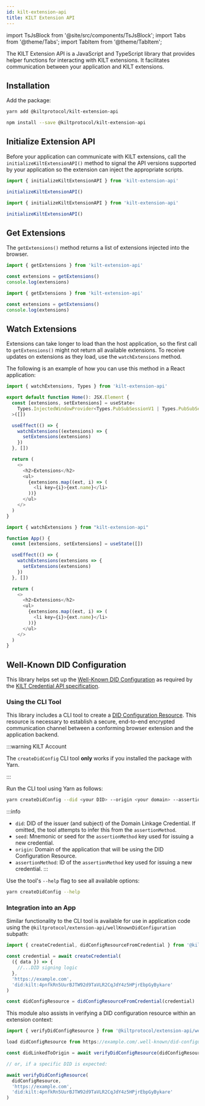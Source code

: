 ```yaml
---
id: kilt-extension-api
title: KILT Extension API
---
```


import TsJsBlock from '@site/src/components/TsJsBlock';
import Tabs from '@theme/Tabs';
import TabItem from '@theme/TabItem';

The KILT Extension API is a JavaScript and TypeScript library that provides helper functions for interacting with KILT extensions.
It facilitates communication between your application and KILT extensions.

<!-- TODO: Possible to test code as it's browser-based? -->

## Installation

Add the package:

<Tabs groupId="ts-js-choice">
  <TabItem value='ts' label='Typescript' default>

  ```bash
  yarn add @kiltprotocol/kilt-extension-api
  ```

  </TabItem>
  <TabItem value='js' label='Javascript'>

  ```bash
  npm install --save @kiltprotocol/kilt-extension-api
  ```

  </TabItem>
</Tabs>

## Initialize Extension API

Before your application can communicate with KILT extensions, call the `initializeKiltExtensionAPI()` method to signal the API versions supported by your application so the extension can inject the appropriate scripts.

<Tabs groupId="ts-js-choice">
  <TabItem value='ts' label='Typescript' default>

  ```ts
  import { initializeKiltExtensionAPI } from 'kilt-extension-api'

  initializeKiltExtensionAPI()
  ```

  </TabItem>
  <TabItem value='js' label='Javascript'>

  ```js
  import { initializeKiltExtensionAPI } from 'kilt-extension-api'

  initializeKiltExtensionAPI()
  ```

  </TabItem>
</Tabs>

## Get Extensions

The `getExtensions()` method returns a list of extensions injected into the browser.

<Tabs groupId="ts-js-choice">
  <TabItem value='ts' label='Typescript' default>

  ```ts
  import { getExtensions } from 'kilt-extension-api'

  const extensions = getExtensions()
  console.log(extensions)
  ```

  </TabItem>
  <TabItem value='js' label='Javascript'>

  ```js
  import { getExtensions } from 'kilt-extension-api'

  const extensions = getExtensions()
  console.log(extensions)
  ```

  </TabItem>
</Tabs>

## Watch Extensions

Extensions can take longer to load than the host application, so the first call to `getExtensions()` might not return all available extensions.
To receive updates on extensions as they load, use the `watchExtensions` method.

The following is an example of how you can use this method in a React application:

<Tabs groupId="ts-js-choice">
  <TabItem value='ts' label='Typescript' default>

  ```ts
  import { watchExtensions, Types } from 'kilt-extension-api'

  export default function Home(): JSX.Element {
    const [extensions, setExtensions] = useState<
      Types.InjectedWindowProvider<Types.PubSubSessionV1 | Types.PubSubSessionV2>[]
    >([])

    useEffect(() => {
      watchExtensions((extensions) => {
        setExtensions(extensions)
      })
    }, [])

    return (
      <>
        <h2>Extensions</h2>
        <ul>
          {extensions.map((ext, i) => (
            <li key={i}>{ext.name}</li>
          ))}
        </ul>
      </>
    )
  }
  ```

  </TabItem>
  <TabItem value='js' label='Javascript'>

  ```js
  import { watchExtensions } from "kilt-extension-api"

  function App() {
    const [extensions, setExtensions] = useState([])

    useEffect(() => {
      watchExtensions(extensions => {
        setExtensions(extensions)
      })
    }, [])

    return (
      <>
        <h2>Extensions</h2>
        <ul>
          {extensions.map((ext, i) => (
            <li key={i}>{ext.name}</li>
          ))}
        </ul>
      </>
    )
  }
  ```

  </TabItem>
</Tabs>

<!-- TODO: Unable to test -->

## Well-Known DID Configuration

This library helps set up the [Well-Known DID Configuration](https://identity.foundation/.well-known/resources/did-configuration/) as required by the [KILT Credential API specification](https://github.com/KILTprotocol/spec-ext-credential-api).

### Using the CLI Tool

This library includes a CLI tool to create a [DID Configuration Resource](https://identity.foundation/.well-known/resources/did-configuration/#did-configuration-resource). This resource is necessary to establish a secure, end-to-end encrypted communication channel between a conforming browser extension and the application backend.

:::warning KILT Account

The `createDidConfig` CLI tool **only** works if you installed the package with Yarn.

:::

Run the CLI tool using Yarn as follows:

```bash
yarn createDidConfig --did <your DID> --origin <your domain> --assertionMethod <id of your DID's assertionMethod key> --seed <seed or mnemonic of the assertionMethod key>
```

:::info

- `did`: DID of the issuer (and subject) of the Domain Linkage Credential. If omitted, the tool attempts to infer this from the `assertionMethod`.
- `seed`: Mnemonic or seed for the `assertionMethod` key used for issuing a new credential.
- `origin`: Domain of the application that will be using the DID Configuration Resource.
- `assertionMethod`: ID of the `assertionMethod` key used for issuing a new credential.
:::

Use the tool's `--help` flag to see all available options:

```bash
yarn createDidConfig --help
```

### Integration into an App

Similar functionality to the CLI tool is available for use in application code using the `@kiltprotocol/extension-api/wellKnownDidConfiguration` subpath:

```ts
import { createCredential, didConfigResourceFromCredential } from '@kiltprotocol/extension-api/wellKnownDidConfiguration'

const credential = await createCredential(
  ({ data }) => {
    //...DID signing logic
  },
  'https://example.com',
  'did:kilt:4pnfkRn5UurBJTW92d9TaVLR2CqJdY4z5HPjrEbpGyBykare'
)

const didConfigResource = didConfigResourceFromCredential(credential)
```

This module also assists in verifying a DID configuration resource within an extension context:

```ts
import { verifyDidConfigResource } from '@kiltprotocol/extension-api/wellKnownDidConfiguration'

load didConfigResource from https://example.com/.well-known/did-configuration.json

const didLinkedToOrigin = await verifyDidConfigResource(didConfigResource, 'https://example.com')

// or, if a specific DID is expected:

await verifyDidConfigResource(
  didConfigResource,
  'https://example.com',
  'did:kilt:4pnfkRn5UurBJTW92d9TaVLR2CqJdY4z5HPjrEbpGyBykare'
)
```
